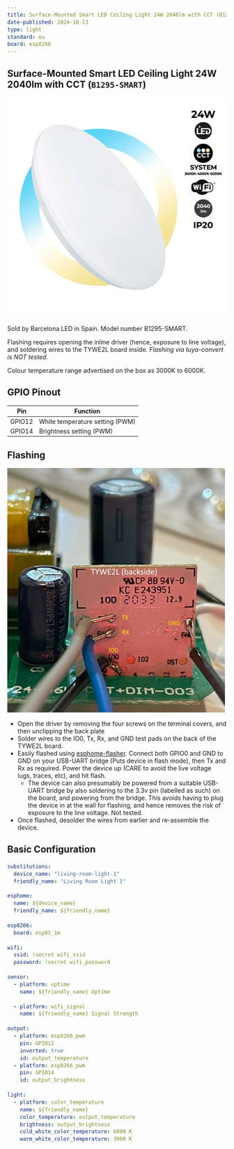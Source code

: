 ```yaml
---
title: Surface-Mounted Smart LED Ceiling Light 24W 2040lm with CCT (B1295-SMART)
date-published: 2024-10-13
type: light
standard: eu
board: esp8266
---
```


## Surface-Mounted Smart LED Ceiling Light 24W 2040lm with CCT (`B1295-SMART`)

![Product Image](smart-cct-wifi-surface-mounted-led-ceiling-light-24w-ip20.jpg "Product Image")

Sold by Barcelona LED in Spain. Model number B1295-SMART.

Flashing requires opening the inline driver (hence, exposure to line voltage), and soldering wires to the TYWE2L board inside.
_Flashing via tuya-convert is NOT tested._

Colour temperature range advertised on the box as 3000K to 6000K.

## GPIO Pinout

| Pin    | Function                        |
| ------ | ------------------------------- |
| GPIO12 | White temperature setting (PWM) |
| GPIO14 | Brightness setting (PWM)        |

## Flashing

![TYWE2L with soldered wires](TYWE2L-backside-flash.jpg "TYWE2L with soldered wires")

- Open the driver by removing the four screws on the terminal covers, and then unclipping the back plate
- Solder wires to the IO0, Tx, Rx, and GND test pads on the back of the TYWE2L board.
- Easily flashed using [esphome-flasher](https://github.com/esphome/esphome-flasher). Connect both GPIO0 and GND to GND on your USB-UART bridge (Puts device in flash mode), then Tx and Rx as required. Power the device up (CARE to avoid the live voltage lugs, traces, etc), and hit flash.
  - The device can also presumably be powered from a suitable USB-UART bridge by also soldering to the 3.3v pin (labelled as such) on the board, and powering from the bridge. This avoids having to plug the device in at the wall for flashing, and hence removes the risk of exposure to the line voltage. Not tested.
- Once flashed, desolder the wires from earlier and re-assemble the device.

## Basic Configuration

```yaml
substitutions:
  device_name: "living-room-light-1"
  friendly_name: "Living Room Light 1"

esphome:
  name: ${device_name}
  friendly_name: ${friendly_name}

esp8266:
  board: esp01_1m

wifi:
  ssid: !secret wifi_ssid
  password: !secret wifi_password

sensor:
  - platform: uptime
    name: ${friendly_name} Uptime

  - platform: wifi_signal
    name: ${friendly_name} Signal Strength

output:
  - platform: esp8266_pwm
    pin: GPIO12
    inverted: true
    id: output_temperature
  - platform: esp8266_pwm
    pin: GPIO14
    id: output_brightness

light:
  - platform: color_temperature
    name: ${friendly_name}
    color_temperature: output_temperature
    brightness: output_brightness
    cold_white_color_temperature: 6000 K
    warm_white_color_temperature: 3000 K
```
